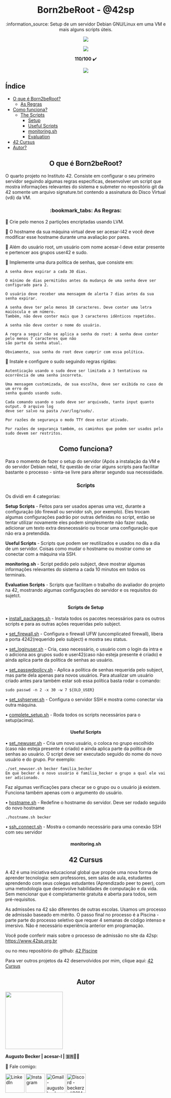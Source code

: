<h1 align="center"> Born2beRoot - @42sp</h1>
<p align="center">:information_source: Setup de um servidor Debian GNU/Linux em uma VM e mais alguns scripts úteis.</p>

<p align="center"><a href="https://www.42sp.org.br/" target="_blank"><img src="https://img.shields.io/static/v1?label=&message=SP&color=000&style=for-the-badge&logo=42""></a></p>
<p align="center"><img src="https://user-images.githubusercontent.com/81205527/172609635-7e885150-0014-4f7b-815d-45ab7bfc2b47.png"> </p>
<p align="center"> <strong>110/100</strong> ✔️ </p>
<p align="center"><a href="https://github.com/augustobecker/Born2beRoot/blob/main/README.md"><img src="https://img.shields.io/badge/available%20in-EN-blue"></a></p>

## Índice
* [O que é Born2beRoot?](#o-que-e-born2beroot)
	* [As Regras](#as-regras)
* [Como funciona?](#como-funciona)
	* [The Scripts](#scripts)
		* [Setup](#setup-scripts)
		* [Useful Scripts](#useful-scripts)
		* [monitoring.sh](#monitoring-sh)
		* [Evaluation](#scripts-aval)
* [42 Cursus](#42-cursus)
* [Autor?](#autor)

<h2 align="center" id="o-que-e-born2beroot" > O que é Born2beRoot?</h2>
O quarto projeto no Instituto 42. Consiste em configurar o seu primeiro servidor seguindo algumas regras específicas, desenvolver um script que mostra informações
relevantes do sistema e submeter no repositório git da 42 somente um arquivo signature.txt contendo a assinatura do Disco Virtual (vdi) da VM.

<h3 align="center" id="as-regras">:bookmark_tabs: As Regras: </h3>

:small_blue_diamond: Crie pelo menos 2 partições encriptadas usando LVM.

:small_blue_diamond: O hostname da sua máquina virtual deve ser acesar-l42 e você deve modificar esse hostname durante uma avaliação por pares.

:small_blue_diamond: Além do usuário root, um usuário com nome acesar-l deve estar presente e pertencer aos grupos user42 e sudo.

:small_blue_diamond: Implemente uma dura política de senhas, que consiste em:

	A senha deve expirar a cada 30 dias.
	
	O mínimo de dias permitidos antes da mudança de uma senha deve ser configurado para 2.
	
	O usuário deve receber uma mensagem de alerta 7 dias antes da sua senha expirar.
	
	A senha deve ter pelo menos 10 caracteres. Deve conter uma letra maiúscula e um número.
	Também, não deve conter mais que 3 caracteres idênticos repetidos.
	
	A senha não deve conter o nome do usuário.
	
	A regra a seguir não se aplica a senha do root: A senha deve conter pelo menos 7 caracteres que não
	são parte da senha atual.
	
	Obviamente, sua senha do root deve cumprir com essa política.
	
:small_blue_diamond: Instale e configure o sudo seguindo regras rígidas:

	Autenticação usando o sudo deve ser limitada a 3 tentativas na ocorrência de uma senha incorreta.
	
	Uma mensagem customizada, de sua escolha, deve ser exibida no caso de um erro de
	senha quando usando sudo.
	
	Cada comando usando o sudo deve ser arquivado, tanto input quanto output. O arquivo log
	deve ser salvo na pasta /var/log/sudo/.
	
	Por razões de segurança o modo TTY deve estar ativado.
	
	Por razões de segurança também, os caminhos que podem ser usados pelo sudo devem ser restritos.
  
<h2 align="center" id="como-funciona"> Como funciona? </h2>

Para o momento de fazer o setup do servidor (Após a instalação da VM e do servidor Debian nela), fiz questão de criar alguns scripts
para facilitar bastante o processo - sinta-se livre para alterar segundo sua necessidade.

<h3 align="center" id="scripts"> Scripts </h3>
	
Os dividi em 4 categorias: 
	
**Setup Scripts** - Feitos para ser usados apenas uma vez, durante a configuração (do firewall ou
servidor ssh, por exemplo). Eles trocam algumas configurações padrão por outras definidas no script, então se
tentar utilizar novamente eles podem simplesmente não fazer nada, adicionar um texto extra desnecessário
ou trocar uma configuração que não era a pretendida.
	
**Useful Scripts** - Scripts que podem ser reutilizados e usados no dia a dia de um servidor. Coisas
como mudar o hostname ou mostrar como se conectar com a máquina via SSH.
	
**monitoring.sh** - Script pedido pelo subject, deve mostrar algumas informações relevantes do sistema a cada 10 minutos
em todos os terminais.
	
**Evaluation Scripts** - Scripts que facilitam o trabalho do avaliador do projeto na 42, mostrando algumas configurações do servidor e
os requisitos do sujetct. 
	
<h4 align="center" id="setup-scripts"> Scripts de Setup </h2>

• <a href="https://github.com/augustobecker/Born2beRoot/blob/main/setup_scripts/install_packages.sh">install_packages.sh</a> - Instala todos os pacotes necessários para
os outros scripts e para as outras ações requeridas pelo subject.
	
• <a href="https://github.com/augustobecker/Born2beRoot/blob/main/setup_scripts/set_firewall.sh">set_firewall.sh</a> - Configura o firewall UFW (uncomplicated firewall),
libera a porta 4242(requerido pelo subject) e mostra seu status.
	
• <a href="https://github.com/augustobecker/Born2beRoot/blob/main/setup_scripts/set_loginuser.sh">set_loginuser.sh</a> - Cria, caso necessário, o usuário com o login
da intra e o adiciona aos grupos sudo e user42(caso não esteja presente é criado) e ainda aplica parte da política de senhas ao usuário.
	
• <a href="https://github.com/augustobecker/Born2beRoot/blob/main/setup_scripts/set_passwdpolicy.sh">set_passwdpolicy.sh</a> - Aplica a política de senhas requerida pelo subject, mas parte dela apenas para novos usuários.
Para atualizar um usuário criado antes para também estar sob essa política basta rodar o comando:
	
	sudo passwd -n 2 -x 30 -w 7 ${OLD_USER}
	
• <a href="https://github.com/augustobecker/Born2beRoot/blob/main/setup_scripts/set_sshserver.sh">set_sshserver.sh</a> - Configura o servidor SSH e mostra como conectar via outra máquina.

• <a href="https://github.com/augustobecker/Born2beRoot/blob/main/setup_scripts/complete_setup.sh">complete_setup.sh</a> - Roda todos os scripts necessários para o setup(acima).

<h4 align="center" id="useful-scripts"> Useful Scripts </h2>
	
• <a href="https://github.com/augustobecker/Born2beRoot/blob/main/useful_scripts/set_newuser.sh">set_newuser.sh</a> - Cria um novo usuário, o coloca no grupo escolhido (caso não esteja presente é criado) e ainda aplica parte da política de senhas ao usuário. O script deve ser executado seguido do nome do novo usuário e do grupo. 
	Por exemplo:
	
	./set_newuser.sh becker familia_becker
	Em que becker é o novo usuário e familia_becker o grupo a qual ele vai ser adicionado.

Faz algumas verificações para checar se o grupo ou o usuário já existem. Funciona também apenas com o argumento do usuário.

• <a href="https://github.com/augustobecker/Born2beRoot/blob/main/useful_scripts/hostname.sh">hostname.sh</a> - Redefine o hostname do servidor. Deve ser rodado seguido do novo hostname
	
	./hostname.sh becker
	
• <a href="https://github.com/augustobecker/Born2beRoot/blob/main/useful_scripts/ssh_connect.sh">ssh_connect.sh</a> - Mostra o comando necessário para uma conexão SSH com seu servidor

<h4 align="center" id="monitoring-sh"> monitoring.sh </h2>	

<h2 align="center" id="42-cursus"> 42 Cursus </h2>
	
A 42 é uma iniciativa educacional global que propõe uma nova forma de aprender tecnologia: sem professores, sem salas de aula,
estudantes aprendendo com seus colegas estudantes (Aprendizado peer to peer),
com uma metodologia que desenvolve habilidades de computação e da vida.
Sem mencionar que é completamente gratuita e aberta para todos, sem pré-requisitos. 
    
As admissões na 42 são diferentes de outras escolas. Usamos um processo de admissão baseado em mérito.
O passo final no processo é a Piscina - parte parte do processo seletivo que requer 4 semanas de código intenso e imersivo.
Não é necessário experiência anterior em programação.
    
Você pode conferir mais sobre o processo de admissão no site da 42sp: https://www.42sp.org.br
    
ou no meu repositório do github: <a href="https://github.com/augustobecker/42sp_Piscine">42 Piscine</a>

Para ver outros projetos da 42 desenvolvidos por mim, clique aqui: <a href="https://github.com/augustobecker/42cursus">42 Cursus </a>
	
<h2 align="center" id="autor"> Autor </h2>
<div>
    <img height="180em" src="https://user-images.githubusercontent.com/81205527/152089472-0aa06bd9-d882-4c83-adfc-8230d1e958c1.png">
    
<strong> Augusto Becker | acesar-l | 🇧🇷👨‍🚀</strong>
    
:wave: Fale comigo: 
    
  <a href="https://www.linkedin.com/in/augusto-becker/" target="_blank"><img align="center" alt="LinkedIn" height="60" src="https://user-images.githubusercontent.com/81205527/157161849-01a9df02-bf32-45be-add4-122bc40b48cf.png"></a>
<a href="https://www.instagram.com/augusto.becker/" target="_blank"><img align="center" alt="Instagram" height="60" src="https://user-images.githubusercontent.com/81205527/157161841-19ec3ab2-2c8f-4ec0-8b9d-3cd885256098.png"></a>
<a href = "mailto:augustobecker.dev@gmail.com"> <img align="center" alt="Gmail - augustobecker.dev@gmail.com" height="60" src="https://user-images.githubusercontent.com/81205527/157161831-eb9dffee-404b-4ffe-b0af-34671219f7fb.png"></a>
<a href="https://discord.gg/3kxYkBRxUy" target="_blank"><img align="center" alt="Discord - beckerzz#3614" height="60" src="https://user-images.githubusercontent.com/81205527/157161820-de88dc63-61a3-4c9f-9445-07ac98bf0bc2.png"></a>
</div>
